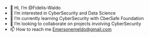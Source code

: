 - 👋 Hi, I’m @Fidelis-Waldo
- 👀 I’m interested in CyberSecurity and Data Science
- 🌱 I’m currently learning CyberSecurity with CberSafe Foundation
- 💞️ I’m looking to collaborate on projects involving CyberSecurity 
- 📫 How to reach me Emersonemeldo@gmail.com

<!---
Fidelis-Waldo/Fidelis-Waldo is a ✨ special ✨ repository because its `README.md` (this file) appears on your GitHub profile.
You can click the Preview link to take a look at your changes.
--->
